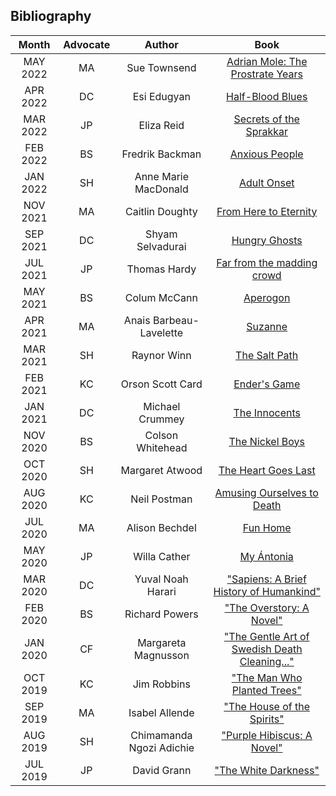 ## Bibliography 

| Month | Advocate | Author | Book |
|:-----:|:--------:|:------:|:----:|
| MAY 2022 | MA | Sue Townsend | [Adrian Mole: The Prostrate Years](https://en.wikipedia.org/wiki/Adrian_Mole:_The_Prostrate_Years) | 
| APR 2022 | DC | Esi Edugyan | [Half-Blood Blues](https://en.wikipedia.org/wiki/Half-Blood_Blues) | 
| MAR 2022 | JP | Eliza Reid | [Secrets of the Sprakkar](https://www.amazon.ca/Secrets-Sprakkar-Icelands-Extraordinary-Changing/dp/1982174048/ref=sr_1_1?crid=8FNWX80ME1AJ&keywords=Secrets+of+the+Sprakkar&qid=1651620950&sprefix=secrets+of+the+sprakkar+%2Caps%2C92&sr=8-1) | 
| FEB 2022 | BS | Fredrik Backman | [Anxious People](https://en.wikipedia.org/wiki/Anxious_People) | 
| JAN 2022 | SH | Anne Marie MacDonald | [Adult Onset](https://en.wikipedia.org/wiki/Adult_Onset) | 
| NOV 2021 | MA | Caitlin Doughty | [From Here to Eternity](https://en.wikipedia.org/wiki/Caitlin_Doughty#From_Here_to_Eternity) | 
| SEP 2021 | DC | Shyam Selvadurai | [Hungry Ghosts](https://www.amazon.ca/Hungry-Ghosts-Shyam-Selvadurai-ebook/dp/B004JN1CLK/ref=sr_1_1?crid=3SIHV3IC1XJUY&keywords=Shyam+Selvadurai&qid=1651620416&sprefix=shyam+selvadurai%2Caps%2C159&sr=8-1) | 
| JUL 2021 | JP | Thomas Hardy | [Far from the madding crowd](https://en.wikipedia.org/wiki/Far_from_the_Madding_Crowd#:~:text=Far%20from%20the%20Madding%20Crowd%20(1874)%20is%20Thomas%20Hardy',it%20gained%20a%20wide%20readership.&text=The%20title%20page%20from%20an,Far%20from%20the%20Madding%20Crowd.) | 
| MAY 2021 | BS | Colum McCann | [Aperogon](https://en.wikipedia.org/wiki/Apeirogon_(novel)) |
| APR 2021 | MA | Anais Barbeau-Lavelette | [Suzanne](https://en.wikipedia.org/wiki/Suzanne_(novel)) |
| MAR 2021 | SH | Raynor Winn | [The Salt Path](https://www.goodreads.com/book/show/38085814-the-salt-path) |
| FEB 2021 | KC | Orson Scott Card | [Ender's Game](https://en.wikipedia.org/wiki/Ender%27s_Game) |
| JAN 2021 | DC | Michael Crummey | [The Innocents](https://www.amazon.ca/Innocents-Michael-Crummey/dp/0385685416)
| NOV 2020 | BS | Colson Whitehead | [The Nickel Boys](https://en.wikipedia.org/wiki/The_Nickel_Boys)
| OCT 2020 | SH | Margaret Atwood | [The Heart Goes Last](https://en.wikipedia.org/wiki/The_Heart_Goes_Last)
| AUG 2020 | KC | Neil Postman | [Amusing Ourselves to Death](https://en.wikipedia.org/wiki/Amusing_Ourselves_to_Death)
| JUL 2020 | MA  | Alison Bechdel | [Fun Home](https://en.wikipedia.org/wiki/Fun_Home) | 
| MAY 2020 | JP | Willa Cather | [My Ántonia](https://en.wikipedia.org/wiki/My_%C3%81ntonia) |
| MAR 2020 | DC | Yuval Noah Harari | ["Sapiens: A Brief History of Humankind"](https://en.wikipedia.org/wiki/Sapiens:_A_Brief_History_of_Humankind) |
| FEB 2020 | BS | Richard Powers | ["The Overstory: A Novel"](https://en.wikipedia.org/wiki/The_Overstory) |
| JAN 2020 | CF | Margareta Magnusson | ["The Gentle Art of Swedish Death Cleaning..."](https://www.amazon.ca/Gentle-Art-Swedish-Death-Cleaning-ebook/dp/B074ZKHG4K) |
| OCT 2019 | KC | Jim Robbins | ["The Man Who Planted Trees"](https://www.penguinrandomhouse.com/books/200375/the-man-who-planted-trees-by-jim-robbins/) |
| SEP 2019 | MA | Isabel Allende | ["The House of the Spirits"](https://en.wikipedia.org/wiki/The_House_of_the_Spirits) |
| AUG 2019 | SH | Chimamanda Ngozi Adichie | ["Purple Hibiscus: A Novel"](https://en.wikipedia.org/wiki/Purple_Hibiscus_(novel)) |
| JUL 2019 | JP | David Grann | ["The White Darkness"](https://en.wikipedia.org/wiki/The_White_Darkness_(David_Grann_book)) |
